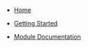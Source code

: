 <!-- docs/_sidebar.md -->

* [Home](/)
* [Getting Started](/getting-started.md)

* [Module Documentation](/modules/)